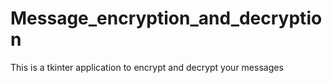 # Message_encryption_and_decryption
This is a tkinter application to encrypt and decrypt your messages
